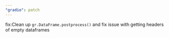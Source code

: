 ```yaml
---
"gradio": patch
---
```


fix:Clean up `gr.DataFrame.postprocess()` and fix issue with getting headers of empty dataframes
